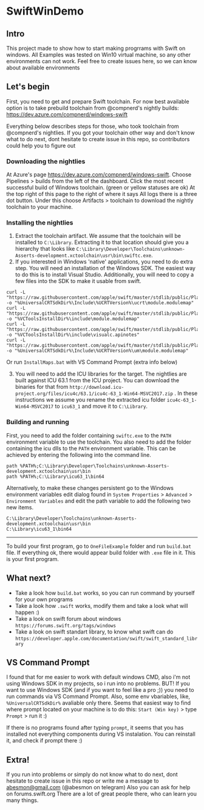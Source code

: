 # SwiftWinDemo

## Intro
This project made to show how to start making progrrams with Swift on windows. 
All Examples was tested on Win10 virtual machine, so any other environments can not work. 
Feel free to create issues here, so we can know about available environments

## Let's begin

First, you need to get and prepare Swift toolchain. For now best available option is to take prebuild toolchain from @compnerd's nightly builds:
https://dev.azure.com/compnerd/windows-swift

Everything below describes steps for those, who took toolchain from @compnerd's nightlies. If you got your toolchain other way and don't know what to do next, dont hesitate to create issue in this repo, so contributors could help you to figure out

### Downloading the nightlies

At Azure's page https://dev.azure.com/compnerd/windows-swift.
Choose Pipelines > builds from the left of the dashboard.
Click the most recent successful build of Windows toolchain. (green or yellow statuses are ok)
At the top right of this page to the right of where it says All logs there is a three dot button. Under this choose Artifacts > toolchain to download the nightly toolchain to your machine.

### Installing the nightlies

1. Extract the toolchain artifact. We assume that the toolchain will be installed to `C:\Library`. Extracting it to that location should give you a hierarchy that looks like `C:\Library\Developer\Toolchains\unknown-Asserts-development.xctoolchain\usr\bin\swiftc.exe`.
2. If you interested in Windows 'native' applications, you need to do extra step. You will need an installation of the Windows SDK. The easiest way to do this is to install Visual Studio. Additionally, you will need to copy a few files into the SDK to make it usable from swift.
```
curl -L "https://raw.githubusercontent.com/apple/swift/master/stdlib/public/Platform/ucrt.modulemap" -o "%UniversalCRTSdkDir%\Include\%UCRTVersion%\ucrt\module.modulemap"
curl -L "https://raw.githubusercontent.com/apple/swift/master/stdlib/public/Platform/visualc.modulemap" -o "%VCToolsInstallDir%\include\module.modulemap"
curl -L "https://raw.githubusercontent.com/apple/swift/master/stdlib/public/Platform/visualc.apinotes" -o "%VCToolsInstallDir%\include\visualc.apinotes"
curl -L "https://raw.githubusercontent.com/apple/swift/master/stdlib/public/Platform/winsdk.modulemap" -o "%UniversalCRTSdkDir%\Include\%UCRTVersion%\um\module.modulemap"
```
Or run `InstallMaps.bat` with VS Command Prompt (extra info below)

3. You will need to add the ICU libraries for the target. The nightlies are built against ICU 63.1 from the ICU project. You can download the binaries for that from `http://download.icu-project.org/files/icu4c/63.1/icu4c-63_1-Win64-MSVC2017.zip` . In these instructions we assume you rename the extracted icu folder `icu4c-63_1-Win64-MSVC2017` to `icu63_1` and move it to `C:\Library`.

### Building and running
First, you need to add the folder containing `swiftc.exe` to the `PATH` environment variable to use the toolchain. You also need to add the folder containing the icu dlls to the `PATH` environment variable.
This can be achieved by entering the following into the command line.

```
path %PATH%;C:\Library\Developer\Toolchains\unknown-Asserts-development.xctoolchain\usr\bin
path %PATH%;C:\Library\icu63_1\bin64
```

Alternatively, to make these changes persistent go to the Windows environment variables edit dialog found in `System Properties` > `Advanced` > `Environment Variables` and edit the path variable to add the following two new items.

```
C:\Library\Developer\Toolchains\unknown-Asserts-development.xctoolchain\usr\bin
C:\Library\icu63_1\bin64
```

------

To build your first program, go to `OneFileExample` folder and run `build.bat` file. If everything ok, there would appear build folder with `.exe` file in it. This is your first program.

## What next?
- Take a look how `build.bat` works, so you can run command by yourself for your own programs
- Take a look how `.swift` works, modify them and take a look what will happen :)
- Take a look on swift forum about windows `https://forums.swift.org/tags/windows`
- Take a look on swift standart library, to know what swift can do `https://developer.apple.com/documentation/swift/swift_standard_library`


## VS Command Prompt
I found that for me easier to work with default windows CMD, also i'm not using Windows SDK in my projects, so i run into no problems.
BUT! If you want to use Windows SDK (and if you want to feel like a pro ;)) you need to run commands via VS Command Prompt. Also, some env vbariables, like, `%UniversalCRTSdkDir%` avaliable only there.
Seems that easiest way to find where prompt located on your machine is to do this:
`Start (Win key)` > type `Prompt` > run it :)

If there is no programs found after typing `prompt`, it seems that you has installed not everything components during VS instalation. You can reinstall it, and check if prompt there :)

## Extra!
If you run into problems or simply do not know what to do next, dont hesitate to create issue in this repo or write me a message to abesmon@gmail.com (@abesmon on telegram)
Also you can ask for help on forums.swift.org There are a lot of great people there, who can learn you many things.